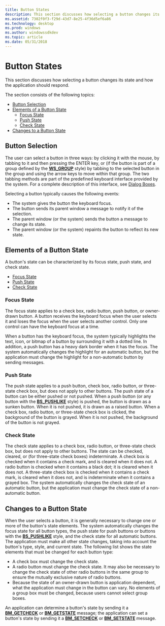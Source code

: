 ```yaml
---
title: Button States
description: This section discusses how selecting a button changes its state and how the application should respond.
ms.assetid: 7302f0f3-f29d-43d7-8e25-4f36d5ef6a86
ms.technology: desktop
ms.prod: windows
ms.author: windowssdkdev
ms.topic: article
ms.date: 05/31/2018
---
```


# Button States

This section discusses how selecting a button changes its state and how the application should respond.

The section consists of the following topics:

-   [Button Selection](#button-selection)
-   [Elements of a Button State](#elements-of-a-button-state)
    -   [Focus State](#focus-state)
    -   [Push State](#push-state)
    -   [Check State](#check-state)
-   [Changes to a Button State](#changes-to-a-button-state)

## Button Selection

The user can select a button in three ways: by clicking it with the mouse, by tabbing to it and then pressing the ENTER key, or (if the button is part of a group defined by the [**WS\_GROUP**](https://msdn.microsoft.com/library/windows/desktop/ms632600#ws-group) style) by tabbing to the selected button in the group and using the arrow keys to move within that group. The two tabbing methods are part of the predefined keyboard interface provided by the system. For a complete description of this interface, see [Dialog Boxes](https://msdn.microsoft.com/library/windows/desktop/ms632588).

Selecting a button typically causes the following events:

-   The system gives the button the keyboard focus.
-   The button sends its parent window a message to notify it of the selection.
-   The parent window (or the system) sends the button a message to change its state.
-   The parent window (or the system) repaints the button to reflect its new state.

## Elements of a Button State

A button's state can be characterized by its focus state, push state, and check state.

-   [Focus State](#focus-state)
-   [Push State](#push-state)
-   [Check State](#check-state)

### Focus State

The focus state applies to a check box, radio button, push button, or owner-drawn button. A button receives the keyboard focus when the user selects it and loses the focus when the user selects another control. Only one control can have the keyboard focus at a time.

When a button has the keyboard focus, the system typically highlights the text, icon, or bitmap of a button by surrounding it with a dotted line. In addition, a push button has a heavy dark border when it has the focus. The system automatically changes the highlight for an automatic button, but the application must change the highlight for a non-automatic button by sending messages.

### Push State

The push state applies to a push button, check box, radio button, or three-state check box, but does not apply to other buttons. The push state of a button can be either pushed or not pushed. When a push button (or any button with the [**BS\_PUSHLIKE**](https://www.bing.com/search?q=**BS\_PUSHLIKE**) style) is pushed, the button is drawn as a sunken button. When it is not pushed, it is drawn as a raised button. When a check box, radio button, or three-state check box is clicked, the background of the button is grayed. When it is not pushed, the background of the button is not grayed.

### Check State

The check state applies to a check box, radio button, or three-state check box, but does not apply to other buttons. The state can be checked, cleared, or (for three-state check boxes) indeterminate. A check box is checked when it contains a check mark, and is cleared when it does not. A radio button is checked when it contains a black dot; it is cleared when it does not. A three-state check box is checked when it contains a check mark, is cleared when it does not, and is indeterminate when it contains a grayed box. The system automatically changes the check state of an automatic button, but the application must change the check state of a non-automatic button.

## Changes to a Button State

When the user selects a button, it is generally necessary to change one or more of the button's state elements. The system automatically changes the focus state for all button types, the push state for push buttons or buttons with the [**BS\_PUSHLIKE**](https://www.bing.com/search?q=**BS\_PUSHLIKE**) style, and the check state for all automatic buttons. The application must make all other state changes, taking into account the button's type, style, and current state. The following list shows the state elements that must be changed for each button type:

-   A check box must change the check state.
-   A radio button must change the check state. It may also be necessary to change the check state of other radio buttons in the same group to ensure the mutually exclusive nature of radio buttons.
-   Because the state of an owner-drawn button is application dependent, what the application must change in the button can vary. No elements of a group box must be changed, because users cannot select group boxes.

An application can determine a button's state by sending it a [**BM\_GETCHECK**](bm-getcheck.md) or [**BM\_GETSTATE**](bm-getstate.md) message; the application can set a button's state by sending it a [**BM\_SETCHECK**](bm-setcheck.md) or [**BM\_SETSTATE**](bm-setstate.md) message.

 

 




